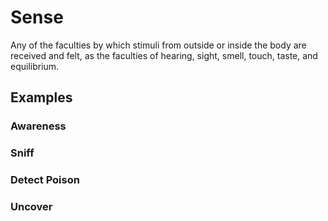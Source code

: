 # Sense

Any of the faculties by which stimuli from outside or inside the body are received and felt, as the faculties of hearing, sight, smell, touch, taste, and equilibrium.

## Examples

### Awareness

### Sniff

### Detect Poison

### Uncover

